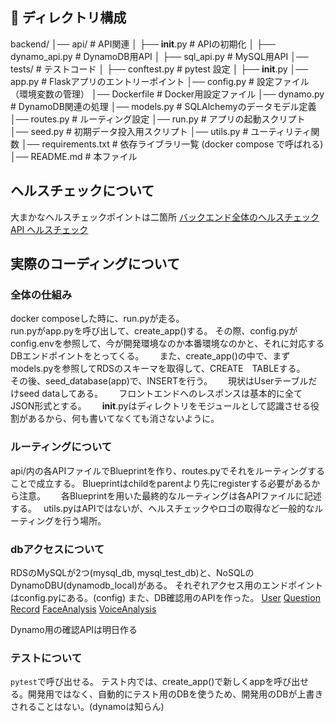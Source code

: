 ## 📂 ディレクトリ構成
backend/
│── api/                # API関連
│   ├── __init__.py     # APIの初期化
│   ├── dynamo_api.py   # DynamoDB用API
│   ├── sql_api.py      # MySQL用API
│── tests/              # テストコード
│   ├── conftest.py     # pytest 設定
│   ├── __init__.py
│── app.py              # Flaskアプリのエントリーポイント
│── config.py           # 設定ファイル（環境変数の管理）
│── Dockerfile          # Docker用設定ファイル
│── dynamo.py           # DynamoDB関連の処理
│── models.py           # SQLAlchemyのデータモデル定義
│── routes.py           # ルーティング設定
│── run.py              # アプリの起動スクリプト
│── seed.py             # 初期データ投入用スクリプト
│── utils.py            # ユーティリティ関数
│── requirements.txt    # 依存ライブラリ一覧 (docker compose で呼ばれる)
│── README.md           # 本ファイル


## ヘルスチェックについて
大まかなヘルスチェックポイントは二箇所
[バックエンド全体のヘルスチェック](http://localhost:5001/health)
[API ヘルスチェック](http://localhost:5001/api/health)

## 実際のコーディングについて
### 全体の仕組み
docker composeした時に、run.pyが走る。  
run.pyがapp.pyを呼び出して、create_app()する。
その際、config.pyがconfig.envを参照して、今が開発環境なのか本番環境なのかと、それに対応するDBエンドポイントをとってくる。　　
また、create_app()の中で、まずmodels.pyを参照してRDSのスキーマを取得して、CREATE　TABLEする。　　
その後、seed_database(app)で、INSERTを行う。　　
現状はUserテーブルだけseed dataしてある。　　
フロントエンドへのレスポンスは基本的に全てJSON形式とする。　　
__init__.pyはディレクトリをモジュールとして認識させる役割があるから、何も書いてなくても消さないように。　　


### ルーティングについて
api/内の各APIファイルでBlueprintを作り、routes.pyでそれをルーティングすることで成立する。
Blueprintはchildをparentより先にregisterする必要があるから注意。　　
各Blueprintを用いた最終的なルーティングは各APIファイルに記述する。　
utils.pyはAPIではないが、ヘルスチェックやロゴの取得など一般的なルーティングを行う場所。　　

### dbアクセスについて
RDSのMySQLが2つ(mysql_db, mysql_test_db)と、NoSQLのDynamoDBU(dynamodb_local)がある。
それぞれアクセス用のエンドポイントはconfig.pyにある。(config)
また、DB確認用のAPIを作った。
[User](http://localhost:5001/api/db/sql/User)
[Question](http://localhost:5001/api/db/sql/Question)
[Record](http://localhost:5001/api/db/sql/Record)
[FaceAnalysis](http://localhost:5001/api/db/sql/FaceAnalysis)
[VoiceAnalysis](http://localhost:5001/api/db/sql/VoiceAnalysis)

Dynamo用の確認APIは明日作る


### テストについて
```pytest```で呼び出せる。
テスト内では、create_app()で新しくappを呼び出せる。開発用ではなく、自動的にテスト用のDBを使うため、開発用のDBが上書きされることはない。(dynamoは知らん)

